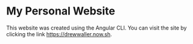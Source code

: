 # My Personal Website
This website was created using the Angular CLI.
You can visit the site by clicking the link https://drewwaller.now.sh. 
